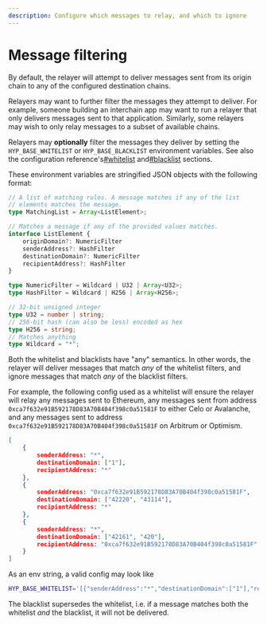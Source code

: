 ```yaml
---
description: Configure which messages to relay, and which to ignore
---
```


# Message filtering

By default, the relayer will attempt to deliver messages sent from its origin chain to any of the configured destination chains.

Relayers may want to further filter the messages they attempt to deliver. For example, someone building an interchain app may want to run a relayer that only delivers messages sent to that application. Similarly, some relayers may wish to only relay messages to a subset of available chains.

Relayers may **optionally** filter the messages they deliver by setting the `HYP_BASE_WHITELIST` or `HYP_BASE_BLACKLIST` environment variables. See also the configuration reference's[#whitelist](../agent-configuration/configuration-reference.md#whitelist "mention") and[#blacklist](../agent-configuration/configuration-reference.md#blacklist "mention") sections.

These environment variables are stringified JSON objects with the following format:

```typescript
// A list of matching rules. A message matches if any of the list
// elements matches the message.
type MatchingList = Array<ListElement>;

// Matches a message if any of the provided values matches.
interface ListElement {
    originDomain?: NumericFilter
    senderAddress?: HashFilter
    destinationDomain?: NumericFilter
    recipientAddress?: HashFilter
}

type NumericFilter = Wildcard | U32 | Array<U32>;
type HashFilter = Wildcard | H256 | Array<H256>;

// 32-bit unsigned integer
type U32 = number | string;
// 256-bit hash (can also be less) encoded as hex
type H256 = string;
// Matches anything
type Wildcard = "*";
```

Both the whitelist and blacklists have "any" semantics. In other words, the relayer will deliver messages that match _any_ of the whitelist filters, and ignore messages that match _any_ of the blacklist filters.

For example, the following config used as a whitelist will ensure the relayer will relay any messages sent to Ethereum, any messages sent from address `0xca7f632e91B592178D83A70B404f398c0a51581F` to either Celo or Avalanche, and any messages sent to address `0xca7f632e91B592178D83A70B404f398c0a51581F` on Arbitrum or Optimism.

```json
[
    {
        senderAddress: "*",
        destinationDomain: ["1"],
        recipientAddress: "*"
    },
    {
        senderAddress: "0xca7f632e91B592178D83A70B404f398c0a51581F",
        destinationDomain: ["42220", "43114"],
        recipientAddress: "*"
    },
    {
        senderAddress: "*",
        destinationDomain: ["42161", "420"],
        recipientAddress: "0xca7f632e91B592178D83A70B404f398c0a51581F"
    }
]
```

As an env string, a valid config may look like&#x20;

```bash
HYP_BASE_WHITELIST='[{"senderAddress":"*","destinationDomain":["1"],"recipientAddress":"*"},{"senderAddress":"0xca7f632e91B592178D83A70B404f398c0a51581F","destinationDomain":["42220","43114"],"recipientAddress":"*"},{"senderAddress":"*","destinationDomain":["42161","420"],"recipientAddress":"0xca7f632e91B592178D83A70B404f398c0a51581F"}]'
```

The blacklist supersedes the whitelist, i.e. if a message matches both the whitelist _and_ the blacklist, it will not be delivered.

